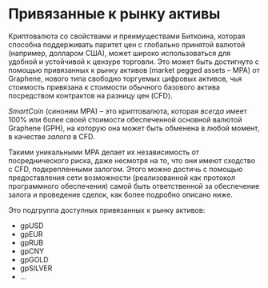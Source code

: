 # Привязанные к рынку активы

Криптовалюта со свойствами и преимуществами Биткоина, которая способна поддерживать паритет цен с глобально принятой валютой (например, долларом США), может широко использоваться для удобной и устойчивой к цензуре торговли. Это может быть достигнуто с помощью привязанных к рынку активов (market pegged assets – MPA) от Graphene, нового типа свободно торгуемых цифровых активов, чья стоимость привязана к стоимости обычного базового актива посредством контрактов на разницу цен (CFD).

*SmartCoin* (синоним MPA) – это криптовалюта, которая *всегда* имеет 100% или более своей стоимости обеспеченной основной валютой Graphene (GPH), на которую она может быть обменена в любой момент, в качестве *залога* в CFD.

Такими уникальными MPA делает их независимость от посреднического риска, даже несмотря на то, что они имеют сходство с CFD, подкрепленными залогом. Этого можно достичь с помощью предоставления сети возможности (реализованной как протокол программного обеспечения) самой быть ответственной за обеспечение залога и проведение сделок, как более подробно описано ниже.

Это подгруппа доступных привязанных к рынку активов:

* gpUSD
* gpEUR
* gpRUB
* gpCNY
* gpGOLD
* gpSILVER
* ...